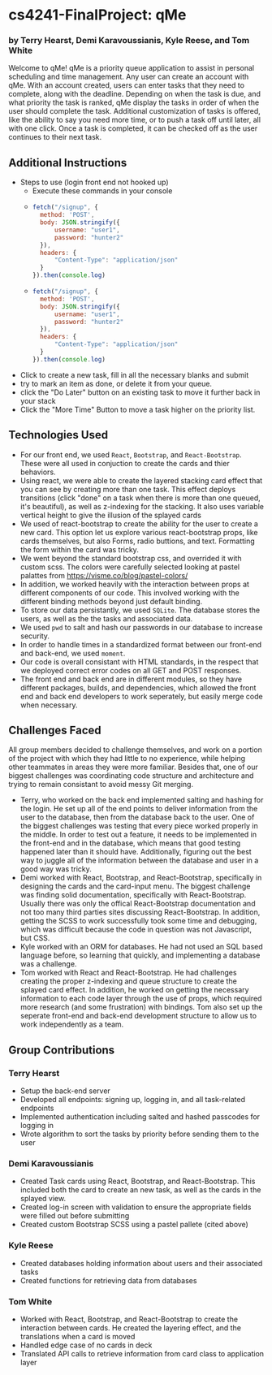 # cs4241-FinalProject: qMe 
### by Terry Hearst, Demi Karavoussianis, Kyle Reese, and Tom White
Welcome to qMe! qMe is a priority queue application to assist in personal scheduling and time management. Any user can create an account with qMe. With an account created, users can enter tasks that they need to complete, along with the deadline. Depending on when the task is due, and what priority the task is ranked, qMe display the tasks in order of when the user should complete the task. Additional customization of tasks is offered, like the ability to say you need more time, or to push a task off until later, all with one click. Once a task is completed, it can be checked off as the user continues to their next task.

## Additional Instructions
- Steps to use (login front end not hooked up)
  - Execute these commands in your console
  - ```js 
    fetch("/signup", {
      method: 'POST',
      body: JSON.stringify({
          username: "user1",
          password: "hunter2"
      }),
      headers: {
          "Content-Type": "application/json"
      }
    }).then(console.log)
  - ```js
    fetch("/signup", {
      method: 'POST',
      body: JSON.stringify({
          username: "user1",
          password: "hunter2"
      }),
      headers: {
          "Content-Type": "application/json"
      }
    }).then(console.log)

- Click to create a new task, fill in all the necessary blanks and submit
- try to mark an item as done, or delete it from your queue.
- click the "Do Later" button on an existing task to move it further back in your stack
- Click the "More Time" Button to move a task higher on the priority list.

## Technologies Used
- For our front end, we used `React`, `Bootstrap`, and `React-Bootstrap`. These were all used in conjuction to create the cards and thier behaviors.
- Using react, we were able to create the layered stacking card effect that you can see by creating more than one task. This effect deploys transitions (click "done" on a task when there is more than one queued, it's beautiful), as well as z-indexing for the stacking. It also uses variable vertical height to give the illusion of the splayed cards
- We used of react-bootstrap to create the ability for the user to create a new card. This option let us explore various react-bootstrap props, like cards themselves, but also Forms, radio buttions, and text. Formatting the form within the card was tricky.
- We went beyond the standard bootstrap css, and overrided it with custom scss. The colors were carefully selected looking at pastel palattes from https://visme.co/blog/pastel-colors/
- In addition, we worked heavily with the interaction between props at different components of our code. This involved working with the different binding methods beyond just default binding.
- To store our data persistantly, we used `SQLite`. The database stores the users, as well as the the tasks and associated data.
- We used `pwd` to salt and hash our passwords in our database to increase security.
- In order to handle times in a standardized format between our front-end and back-end, we used `moment`.
- Our code is overall consistant with HTML standards, in the respect that we deployed correct error codes on all GET and POST responses.
- The front end and back end are in different modules, so they have different packages, builds, and dependencies, which allowed the front end and back end developers to work seperately, but easily merge code when necessary.


## Challenges Faced
All group members decided to challenge themselves, and work on a portion of the project with which they had little to no experience, while helping other teammates in areas they were more familiar. Besides that, one of our biggest challenges was coordinating code structure and architecture and trying to remain consistant to avoid messy Git merging.
  - Terry, who worked on the back end implemented salting and hashing for the login. He set up all of the end points to deliver information from the user to the database, then from the database back to the user. One of the biggest challenges was testing that every piece worked properly in the middle. In order to test out a feature, it needs to be implemented in the front-end and in the database, which means that good testing happened later than it should have. Additionally, figuring out the best way to juggle all of the information between the database and user in a good way was tricky.
  - Demi worked with React, Bootstrap, and React-Bootstrap, specifically in designing the cards and the card-input menu. The biggest challenge was finding solid documentation, specifically with React-Bootstrap. Usually there was only the offical React-Bootstrap documentation and not too many third parties sites discussing React-Bootstrap.  In addition, getting the SCSS to work successfully took some time and debugging, which was difficult because the code in question was not Javascript, but CSS.
  - Kyle worked with an ORM for databases. He had not used an SQL based language before, so learning that quickly, and implementing a database was a challenge.
  - Tom worked with React and React-Bootstrap. He had challenges creating the proper z-indexing and queue structure to create the splayed card effect. In addition, he worked on getting the necessary information to each code layer through the use of props, which required more research (and some frustration) with bindings. Tom also set up the seperate front-end and back-end development structure to allow us to work independently as a team.

## Group Contributions
### Terry Hearst
- Setup the back-end server
- Developed all endpoints: signing up, logging in, and all task-related endpoints
- Implemented authentication including salted and hashed passcodes for logging in
- Wrote algorithm to sort the tasks by priority before sending them to the user
### Demi Karavoussianis
- Created Task cards using React, Bootstrap, and React-Bootstrap. This included both the card to create an new task, as well as the cards in the splayed view.
- Created log-in screen with validation to ensure the appropriate fields were filled out before submitting
- Created custom Bootstrap SCSS using a pastel pallete (cited above)
### Kyle Reese
- Created databases holding information about users and their associated tasks
- Created functions for retrieving data from databases
### Tom White
- Worked with React, Bootstrap, and React-Bootstrap to create the interaction between cards. He created the layering effect, and the translations when a card is moved
- Handled edge case of no cards in deck
- Translated API calls to retrieve information from card class to application layer

